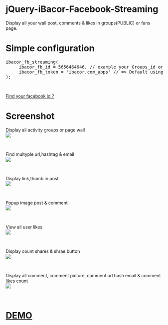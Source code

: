jQuery-iBacor-Facebook-Streaming
================================

Display all your wall post, comments &amp; likes in groups(PUBLIC) or fans page.

<h1>Simple configuration</h1>
<pre>
ibacor_fb_streaming(
     ibacor_fb_id = 5656464646, // example your Groups_id or FansPage_id. Find your facebook_id in http://ibacor.com/media/sosmed-user-id-finder/
     ibacor_fb_token = 'ibacor.com_apps' // => Default using the access_token ibacor.com_apps OR you can change it using the access token that you have => example: ibacor_fb_token = '896774747546|62IEt1ttiNma_543fR5NAg8gNtRI' you can get it in https://developers.facebook.com/docs/apps
);
</pre><br>

<a href="http://ibacor.com/media/sosmed-user-id-finder/" target="_BLANK">Find your facebook id ?</a>
<h1>Screenshot</h1>
<p>Display all activity groups or page wall<br>
<img src="http://i.imgur.com/km2Rwsw.jpg" ></p><br>
<p>Find multyple url,hashtag & email<br>
<img src="http://i.imgur.com/6ufRcs8.jpg"></p><br>
<p>Display link,thumb in post<br>
<img src="http://i.imgur.com/8hPoU1X.jpg"></p><br>
<p>Popup image post & comment<br>
<img src="http://i.imgur.com/w8ZqUoB.jpg"></p><br>
<p>View all user likes<br>
<img src="http://i.imgur.com/hNOWtMZ.jpg" ></p><br>
<p>Display count shares & shrae button<br>
<img src="http://i.imgur.com/WbUq8LR.jpg"></p><br>
<p>Display all comment, comment picture, comment url hash email & comment likes count<br>
<img src="http://i.imgur.com/E2a0Rkx.jpg"></p><br>

<h1><a href="http://ibacor.com/demo/jquery-ibacor-facebook-streaming/" target="_BLANK">DEMO</a></h1>


